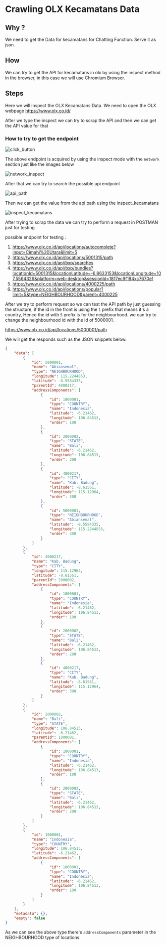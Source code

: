 # Crawling OLX Kecamatans Data 

## Why ? 

We need to get the Data for kecamatans for Chatting Function. Serve it as json. 

## How

We can try to get the API for kecamatans in olx by using the inspect method in the browser, in this case we will use Chromium Browser. 

## Steps 

Here we will inspect the OLX Kecamatans Data. We need to open the OLX webpage https://www.olx.co.id/

After we type the inspect we can try to scrap the API and then we can get the API value for that  


### How to try to get the endpoint

![click_button](/home/gricowijaya/Documents/Cakeplabs/Task/20_taskTwentyCrawlingOLXKecamatansData/gotonetworkinspect.png) 

The above endpoint is acquired by using the inspect mode with the `network` section just like the images below   


![network_inspect](/home/gricowijaya/Documents/Cakeplabs/Task/20_taskTwentyCrawlingOLXKecamatansData/gotonetworkinspect.png) 

After that we can try to search the possible api endpoint 

![api_path](/home/gricowijaya/Documents/Cakeplabs/Task/20_taskTwentyCrawlingOLXKecamatansData/api_path.png) 

Then we can get the value from the api path using the inspect_kecamatans

![inspect_kecamatans](/home/gricowijaya/Documents/Cakeplabs/Task/20_taskTwentyCrawlingOLXKecamatansData/inspect_kecamatans.png) 

After trying to scrap the data we can try to perform a request in POSTMAN just for testing 

possible endpoint for testing :

1. https://www.olx.co.id/api/locations/autocomplete?input=Cimahi%20Utara&limit=5                                                                                         
2. https://www.olx.co.id/api/locations/5001315/path                                                                                                                      
3. https://www.olx.co.id/api/bxp/searches                                                                                                                                
4. https://www.olx.co.id/api/bxp/bundles?locationId=5001315&locationLatitude=-6.8633153&locationLongitude=107.5564326&platform=web-desktop&sessionId=1817ec9f184xc7670e1
5. https://www.olx.co.id/api/locations/4000225/path
6. https://www.olx.co.id/api/locations/popular?limit=5&type=NEIGHBOURHOOD&parent=4000225

After we try to perform request so we can test the API path by just guessing the structure, if the id in the front is using the `1` prefix that means it's a country, Hence the id with `5` prefix is for the neighbourhood. we can try to change the neighbourhood id with the id of 5000001.

https://www.olx.co.id/api/locations/5000001/path

We will get the responds such as the JSON snippets below.

```JSON
{
    "data": [
        {
            "id": 5000001,
            "name": "Abiansemal",
            "type": "NEIGHBOURHOOD",
            "longitude": 115.2244853,
            "latitude": -8.5584335,
            "parentId": 4000217,
            "addressComponents": [
                {
                    "id": 1000001,
                    "type": "COUNTRY",
                    "name": "Indonesia",
                    "latitude": -6.21462,
                    "longitude": 106.84513,
                    "order": 100
                },
                {
                    "id": 2000002,
                    "type": "STATE",
                    "name": "Bali",
                    "latitude": -6.21462,
                    "longitude": 106.84513,
                    "order": 200
                },
                {
                    "id": 4000217,
                    "type": "CITY",
                    "name": "Kab. Badung",
                    "latitude": -8.61561,
                    "longitude": 115.12964,
                    "order": 300
                },
                {
                    "id": 5000001,
                    "type": "NEIGHBOURHOOD",
                    "name": "Abiansemal",
                    "latitude": -8.5584335,
                    "longitude": 115.2244853,
                    "order": 400
                }
            ]
        },
        {
            "id": 4000217,
            "name": "Kab. Badung",
            "type": "CITY",
            "longitude": 115.12964,
            "latitude": -8.61561,
            "parentId": 2000002,
            "addressComponents": [
                {
                    "id": 1000001,
                    "type": "COUNTRY",
                    "name": "Indonesia",
                    "latitude": -6.21462,
                    "longitude": 106.84513,
                    "order": 100
                },
                {
                    "id": 2000002,
                    "type": "STATE",
                    "name": "Bali",
                    "latitude": -6.21462,
                    "longitude": 106.84513,
                    "order": 200
                },
                {
                    "id": 4000217,
                    "type": "CITY",
                    "name": "Kab. Badung",
                    "latitude": -8.61561,
                    "longitude": 115.12964,
                    "order": 300
                }
            ]
        },
        {
            "id": 2000002,
            "name": "Bali",
            "type": "STATE",
            "longitude": 106.84513,
            "latitude": -6.21462,
            "parentId": 1000001,
            "addressComponents": [
                {
                    "id": 1000001,
                    "type": "COUNTRY",
                    "name": "Indonesia",
                    "latitude": -6.21462,
                    "longitude": 106.84513,
                    "order": 100
                },
                {
                    "id": 2000002,
                    "type": "STATE",
                    "name": "Bali",
                    "latitude": -6.21462,
                    "longitude": 106.84513,
                    "order": 200
                }
            ]
        },
        {
            "id": 1000001,
            "name": "Indonesia",
            "type": "COUNTRY",
            "longitude": 106.84513,
            "latitude": -6.21462,
            "addressComponents": [
                {
                    "id": 1000001,
                    "type": "COUNTRY",
                    "name": "Indonesia",
                    "latitude": -6.21462,
                    "longitude": 106.84513,
                    "order": 100
                }
            ]
        }
    ],
    "metadata": {},
    "empty": false
}
```

As we can see the above type there's `addressComponents` parameter in the NEIGHBOURHOOD type of locations.   
